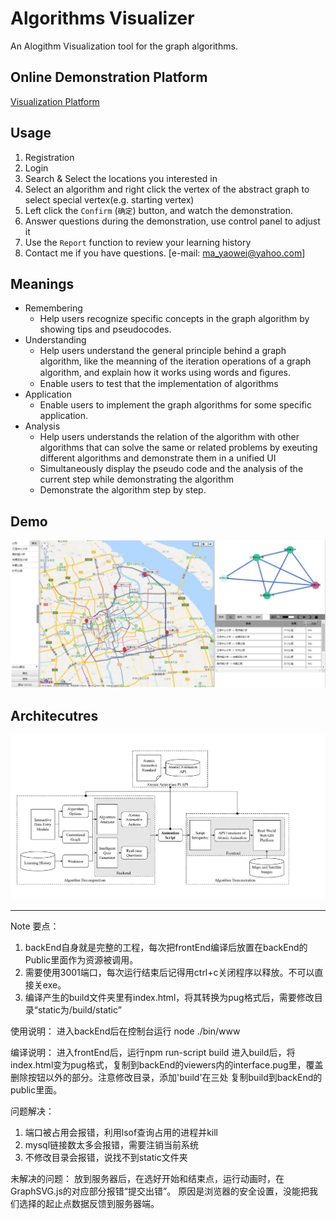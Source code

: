 Algorithms Visualizer
====
An Alogithm Visualization tool for the graph algorithms.

Online Demonstration Platform
----
[Visualization Platform](http://39.108.177.106/)

Usage
-----
1. Registration
2. Login
3. Search & Select the locations you interested in
4. Select an algorithm and right click the vertex of the abstract graph to select special vertex(e.g. starting vertex)
5. Left click the `Confirm` (`确定`) button, and watch the demonstration.
6. Answer questions during the demonstration, use control panel to adjust it
7. Use the `Report` function to review your learning history
8. Contact me if you have questions. [e-mail: ma_yaowei@yahoo.com]


Meanings
----
* Remembering 
  * Help users recognize specific concepts in the graph algorithm by showing tips and pseudocodes.
* Understanding
  * Help users understand the general principle behind a graph algorithm, like the meanning of the iteration operations of a graph algorithm, and explain how it works using words and ﬁgures. 
  * Enable users to test that the implementation of algorithms
* Application
  * Enable users to implement the graph algorithms for some specific application.
* Analysis
  * Help users understands the relation of the algorithm with other algorithms that can solve the same or related problems by exeuting different algorithms and demonstrate them in a unified UI
  * Simultaneously display the pseudo code and the analysis of the current step while demonstrating the algorithm
  * Demonstrate the algorithm step by step.

Demo
-----
![](https://github.com/YW-Ma/Algorithms-Visualizer/blob/master/Images/sample2.jpg)

Architecutres
-----
![](https://github.com/YW-Ma/Algorithms-Visualizer/blob/master/Images/architecture.jpg)

-----
Note
要点：
1. backEnd自身就是完整的工程，每次把frontEnd编译后放置在backEnd的Public里面作为资源被调用。
2. 需要使用3001端口，每次运行结束后记得用ctrl+c关闭程序以释放。不可以直接关exe。
3. 编译产生的build文件夹里有index.html，将其转换为pug格式后，需要修改目录“static为/build/static”

使用说明：
进入backEnd后在控制台运行 node ./bin/www

编译说明：
进入frontEnd后，运行npm run-script build
进入build后，将index.html变为pug格式，复制到backEnd的viewers内的interface.pug里，覆盖删除按钮以外的部分。注意修改目录，添加'build'在三处
复制build到backEnd的public里面。

问题解决：
1. 端口被占用会报错，利用lsof查询占用的进程并kill
2. mysql链接数太多会报错，需要注销当前系统
3. 不修改目录会报错，说找不到static文件夹

未解决的问题：
放到服务器后，在选好开始和结束点，运行动画时，在GraphSVG.js的对应部分报错“提交出错”。
原因是浏览器的安全设置，没能把我们选择的起止点数据反馈到服务器端。
